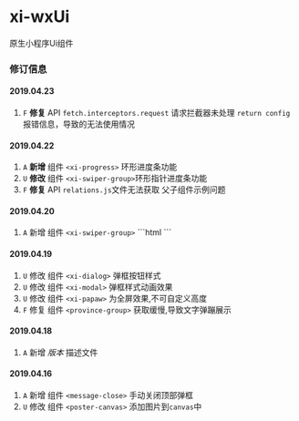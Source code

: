 # xi-wxUi
原生小程序Ui组件
### 修订信息
#### 2019.04.23
  1. `F` __修复__ API `fetch.interceptors.request` 请求拦截器未处理 `return config`报错信息，导致的无法使用情况
#### 2019.04.22
  1. `A` __新增__ 组件 ```<xi-progress>``` 环形进度条功能
  2. `U` __修改__ 组件 ```<xi-swiper-group>```环形指针进度条功能
  3. `F` __修复__ API `relations.js`文件无法获取 父子组件示例问题
#### 2019.04.20
  1. `A` 新增 组件 ```<xi-swiper-group>```
    ```html
      <xi-swiper-group>
        <!-- 可以通过，来添加轮播指针 -->
        <xi-swiper-dots></xi-swiper-dots>
      </xi-swiper-group>
    ```
#### 2019.04.19
  1. `U` 修改 组件 ```<xi-dialog>``` 弹框按钮样式
  2. `U` 修改 组件 ```<xi-modal>``` 弹框样式动画效果
  3. `U` 修改 组件 ```<xi-papaw>``` 为全屏效果,不可自定义高度
  4. `F` 修复 组件 ```<province-group>``` 获取缓慢,导致文字弹蹦展示
#### 2019.04.18
  1. `A` 新增 _版本_ 描述文件
#### 2019.04.16
  1. `A` 新增 组件 ```<message-close>```  手动关闭顶部弹框  
  2. `U` 修改 组件 ```<poster-canvas>``` 添加图片到`canvas`中